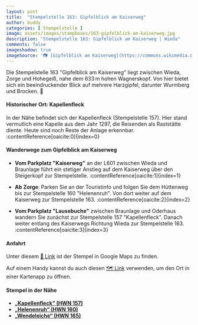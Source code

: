 ```yaml
---
layout: post
title:  "Stempelstelle 163: Gipfelblick am Kaiserweg"
author: buddy
categories: [ Stempelstelle ]
image: assets/images/stampboxes/163-gipfelblick-am-kaiserweg.jpg
description: "Stempelstelle 163: Gipfelblick am Kaiserweg | Wieda"
comments: false
imageshadow: true
imageSource: '📷 [Gipfelblick am Kaiserweg](https://commons.wikimedia.org/wiki/File:Gipfelblick_am_Kaiserweg.jpg) von <a href="//commons.wikimedia.org/wiki/User:FB1969" title="User:FB1969">FB1969</a> unter Lizenz [CC BY-SA 4.0](https://creativecommons.org/licenses/by-sa/4.0)'
---
```


Die Stempelstelle 163 "Gipfelblick am Kaiserweg" liegt zwischen Wieda, Zorge und Hohegeiß, nahe dem 633 m hohen Wagnerskopf. Von hier bietet sich ein beeindruckender Blick auf mehrere Harzgipfel, darunter Wurmberg und Brocken. 🌄

#### Historischer Ort: Kapellenfleck

In der Nähe befindet sich der Kapellenfleck (Stempelstelle 157). Hier stand vermutlich eine Kapelle aus dem Jahr 1297, die Reisenden als Raststätte diente. Heute sind noch Reste der Anlage erkennbar. :contentReference[oaicite:0]{index=0}

#### Wanderwege zum Gipfelblick am Kaiserweg

- **Vom Parkplatz "Kaiserweg"** an der L601 zwischen Wieda und Braunlage führt ein stetiger Anstieg auf dem Kaiserweg über den Steigerkopf zur Stempelstelle. :contentReference[oaicite:1]{index=1}

- **Ab Zorge**: Parken Sie an der Touristinfo und folgen Sie dem Hüttenweg bis zur Stempelstelle 160 "Helenenruh". Von dort weiter auf dem Kaiserweg zur Stempelstelle 163. :contentReference[oaicite:2]{index=2}

- **Vom Parkplatz "Lausebuche"** zwischen Braunlage und Oderhaus wandern Sie zunächst zur Stempelstelle 157 "Kapellenfleck". Danach weiter entlang des Kaiserwegs Richtung Wieda zur Stempelstelle 163. :contentReference[oaicite:3]{index=3}

#### Anfahrt

Unter diesem [📍 Link](https://www.google.com/maps/dir/?api=1&origin=&destination=51.653267%2C%2010.600883) ist der Stempel in Google Maps zu finden.

<div class="android-only">
  Auf einem Handy kannst du auch diesen 
  <a href="geo:51.653267,10.600883">🗺️ Link</a> 
  verwenden, um den Ort in einer Kartenapp zu öffnen.
  <p></p>
</div>

#### Stempel in der Nähe

- [**„Kapellenfleck“ (HWN 157)**](/stempelstelle-157-kapellenfleck)
- [**„Helenenruh“ (HWN 160)**](/stempelstelle-160-helenenruh)
- [**„Wendeleiche“ (HWN 165)**](/stempelstelle-165-wendeleiche)
